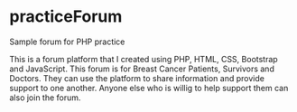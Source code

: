 # practiceForum
Sample forum for PHP practice

This is a forum platform that I created using PHP, HTML, CSS, Bootstrap and JavaScript.
This forum is for Breast Cancer Patients, Survivors and Doctors.
They can use the platform to share information and provide support to one another.
Anyone else who is willig to help support them can also join the forum.
